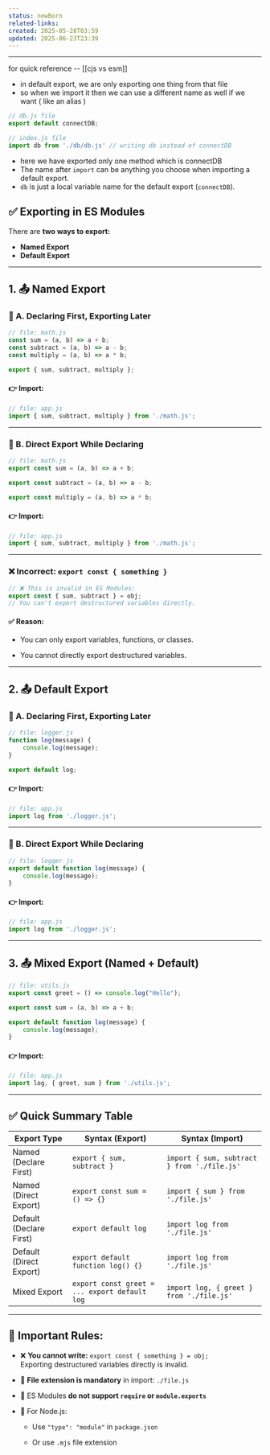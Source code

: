 ```yaml
---
status: newBorn
related-links: 
created: 2025-05-28T03:59
updated: 2025-06-23T23:39
---
```

---

for quick reference -- [[cjs vs esm]]
 
- in default export, we are only exporting one thing from that file
- so when we import it then we can use a different name as well if we want ( like an alias )

```js
// db.js file
export default connectDB;

// index.js file
import db from './db/db.js' // writing db instead of connectDB
```
- here we have exported only one method which is connectDB
- The name after `import` can be anything you choose when importing a default export.
- `db` is just a local variable name for the default export (`connectDB`).


## ✅ Exporting in ES Modules

There are **two ways to export:**

- **Named Export**
- **Default Export**

---

## 1. 📤 Named Export

### 🔹 A. Declaring First, Exporting Later

```js
// file: math.js
const sum = (a, b) => a + b;
const subtract = (a, b) => a - b;
const multiply = (a, b) => a * b;

export { sum, subtract, multiply };
```

#### 👉 Import:

```js
// file: app.js
import { sum, subtract, multiply } from './math.js';
```

---

### 🔹 B. Direct Export While Declaring

```js
// file: math.js
export const sum = (a, b) => a + b;

export const subtract = (a, b) => a - b;

export const multiply = (a, b) => a * b;
```

#### 👉 Import:

```js
// file: app.js
import { sum, subtract, multiply } from './math.js';
```

---

### ❌ Incorrect: `export const { something }`

```js
// ❌ This is invalid in ES Modules:
export const { sum, subtract } = obj;
// You can't export destructured variables directly.
```

#### ✅ Reason:

- You can only export variables, functions, or classes.
    
- You cannot directly export destructured variables.
    

---

## 2. 📤 Default Export

### 🔹 A. Declaring First, Exporting Later

```js
// file: logger.js
function log(message) {
    console.log(message);
}

export default log;
```

#### 👉 Import:

```js
// file: app.js
import log from './logger.js';
```

---

### 🔹 B. Direct Export While Declaring

```js
// file: logger.js
export default function log(message) {
    console.log(message);
}
```

#### 👉 Import:

```js
// file: app.js
import log from './logger.js';
```

---

## 3. 📤 Mixed Export (Named + Default)

```js
// file: utils.js
export const greet = () => console.log("Hello");

export const sum = (a, b) => a + b;

export default function log(message) {
    console.log(message);
}
```

#### 👉 Import:

```js
// file: app.js
import log, { greet, sum } from './utils.js';
```

---

## ✅ Quick Summary Table

|Export Type|Syntax (Export)|Syntax (Import)|
|---|---|---|
|Named (Declare First)|`export { sum, subtract }`|`import { sum, subtract } from './file.js'`|
|Named (Direct Export)|`export const sum = () => {}`|`import { sum } from './file.js'`|
|Default (Declare First)|`export default log`|`import log from './file.js'`|
|Default (Direct Export)|`export default function log() {}`|`import log from './file.js'`|
|Mixed Export|`export const greet = ... export default log`|`import log, { greet } from './file.js'`|

---

## 🚫 Important Rules:

- ❌ **You cannot write:** `export const { something } = obj;`  
    Exporting destructured variables directly is invalid.
    
- 🔹 **File extension is mandatory** in import: `./file.js`
    
- 🔹 ES Modules **do not support `require` or `module.exports`**
    
- 🔹 For Node.js:
    
    - Use `"type": "module"` in `package.json`
        
    - Or use `.mjs` file extension